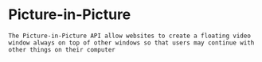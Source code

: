 # Picture-in-Picture

````The Picture-in-Picture API allow websites to create a floating video window always on top of other windows so that users may continue with other things on their computer````
